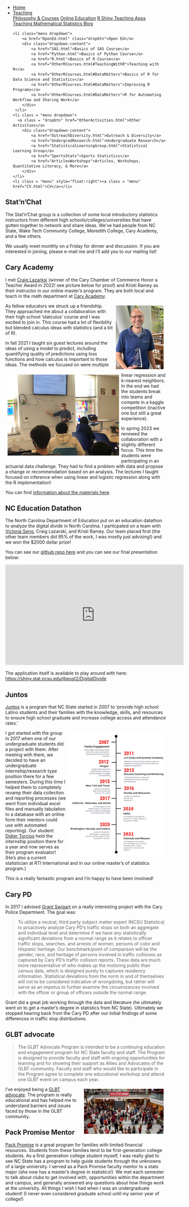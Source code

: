 
<head>
  <link rel="stylesheet" href="../css/styles.css">
</head>

<ul class = "menu">
    <li class = "menu"><a class = "menu" href="../index.html">Home</a></li>
    <li class="menu dropdown">
        <a href="Teaching.html" class="dropbtn">Teaching</a>
        <div class="dropdown-content">
            <a href="PhilosophyCourses.html">Philosophy & Courses</a>
            <a href="Online.html">Online Education</a>
            <a href="ShinyApps.html">R Shiny Teaching Apps</a>
            <a href="MathStat.html">Teaching Mathematical Statistics Blog</a>
        </div>
     </li>
    
    <li class="menu dropdown">
        <a href="OpenEd.html" class="dropbtn">Open Ed</a>
        <div class="dropdown-content">
            <a href="SAS.html">Basics of SAS Course</a>
            <a href="Python.html">Basics of Python Course</a>
            <a href="R.html">Basics of R Course</a>
            <a href="OtherRCourses.html#TeachingWithR">Teaching with R</a>
            <a href="OtherRCourses.html#DataMatters">Basics of R for Data Science and Statistics</a>
            <a href="OtherRCourses.html#DataMatters">Improving R Programs</a>
            <a href="OtherRCourses.html#DataMatters">R for Automating Workflow and Sharing Work</a>
        </div>
     </li>
    <li class = "menu dropdown">
      <a class = "dropbtn" href="OtherActivities.html">Other Activities</a>
        <div class="dropdown-content">
            <a href="OutreachDiversity.html">Outreach & Diversity</a>
            <a href="UndergradResearch.html">Undergraduate Research</a>
            <a href="StatisticalLearningGroup.html">Statistical Learning Group</a>
            <a href="SportsStats">Sports Statistics</a>
            <a href="ArticlesWorkshops">Articles, Workshops, Quantitative Literacy, & More</a>
        </div>
    </li>
    <li class = "menu" style="float:right"><a class = "menu" href="CV.html">CV</a></li>
</ul>

<br style = "display: block; content: ''; margin-top: 10; ">


## Stat’n’Chat

The Stat’n’Chat group is a collection of some local introductory
statistics instructors from different high schools/colleges/universities
that have gotten together to network and share ideas. We’ve had people
from NC State, Wake Tech Community College, Meredith College, Cary
Academy, and a few others.

We usually meet monthly on a Friday for dinner and discussion. If you
are interested in joining, please e-mail me and I’ll add you to our
mailing list!

## Cary Academy

I met [Craig Lazarksi](https://www.linkedin.com/in/craig-lazarski/)
(winner of the Cary Chamber of Commerce Honor a Teacher Award in 2022!
see picture below for proof) and Kristi Ramey as their instructor in our
online master’s program. They are both local and teach in the math
department at [Cary Academy](https://www.caryacademy.org/).

<div style="float: right; padding: 7px 7px 7px 7px;">

<img src = "../images/CraigAward.jpg" alt = "Craig with his Honor a Teacher Award" width = "150">

</div>

As fellow educators we struck up a friendship. They approached me about
a collaboration with their high school ‘statculus’ course and I was
excited to join in. This course had a lot of flexibility but blended
calculus ideas with statistics (and a bit of R).

<div style="float: left; padding: 7px 7px 7px 7px;">

<img src = "../images/JustinCaryAcademy.jpg" alt = "Justin teaching at Cary Academy" width = "350">

</div>

In fall 2021 I taught six guest lectures around the ideas of using a
model to predict, including quantifying quality of predictions using
loss functions and how calculus is important to those ideas. The methods
we focused on were multiple linear regression and k-nearest neighbors.
In the end we had the students break into teams and compete in a kaggle
competition (inactive one but still a great experience).

In spring 2023 we renewed the collaboration with a slightly different
focus. This time the students were participating in an actuarial data
challenge. They had to find a problem with data and propose a change or
recommendation based on an analysis. The lectures I taught focused on
inference when using linear and logistic regression along with the R
implementation!

You can find [information about the materials
here](https://github.com/jbpost2/caryAcademy).

## NC Education Datathon

The North Carolina Department of Education put on an education datathon
to analyze the digital divide in North Carolina. I particpated on a team
with [Victoria Seng](https://www.linkedin.com/in/victoria-seng/), Craig
Lazarski, and Kristi Ramey. Our team placed first (the other team
members did 95% of the work, I was mostly just advising!) and we won the
\$2000 dollar prize!

You can see our [github repo
here](https://github.com/jbpost2/Edu-tastic) and you can see our final
presentation below:

<iframe width="560" height="315" src="https://www.youtube.com/embed/qPrM3FqpAf8" title="YouTube video player" frameborder="0" allow="accelerometer; autoplay; clipboard-write; encrypted-media; gyroscope; picture-in-picture" allowfullscreen>
</iframe>

The application itself is available to play around with here:
<https://shiny.stat.ncsu.edu/jbpost2/DigitalDivide>

## Juntos

[Juntos](https://juntos.dasa.ncsu.edu/#) is a program that NC State
started in 2007 to ‘provide high school Latino students and their
families with the knowledge, skills, and resources to ensure high school
graduate and increase college access and attendance rates.’

<div style="float: right; padding: 7px 7px 7px 7px;">

<img src = "../images/TL-2.png" alt = "Juntos timeline" width = "300">

</div>

I got started with the group in 2017 when one of our undergraduate
students did a project with them. After meeting with them, we decided to
have an undergraduate internship/research type position there for a few
semesters. During this time I helped them to completely revamp their
data collection and reporting processes (we went from individual excel
files and manually tabulation to a database with an online form their
mentors could use with automated reporting). Our student [Didier
Turcios](https://www.linkedin.com/in/didierturcios/) held the internship
position there for a year and now serves as their program evaluator!
(He’s also a current statistician at RTI International and in our online
master’s of statistics program.)

This is a really fantastic program and I’m happy to have been involved!

## Cary PD

In 2017 I advised [Grant
Swigart](https://www.linkedin.com/in/grantswigart/) on a really
interesting project with the Cary Police Department. The goal was:

> To utilize a neutral, third party subject matter expert (NCSU
> Statistics) to proactively analyze Cary PD’s traffic stops on both an
> aggregate and individual level and determine if we have any
> statistically significant deviations from a normal range as it relates
> to officer traffic stops, searches, and arrests of women, persons of
> color and Hispanic heritage. Our benchmark/point of comparison will be
> the gender, race, and heritage of persons involved in traffic
> collisions as captured by Cary PD’s traffic collision reports. These
> data are much more representative of who makes up the motoring public
> than census data, which is designed purely to captures residency
> information. Statistical deviations from the norm in and of themselves
> will not to be considered indicative of wrongdoing, but rather will
> serve as an impetus to further examine the circumstances involved with
> the officer or group of officers outside the normal range.

Grant did a great job working through the data and literature (he
ultimately went on to get a master’s degree in statistics from NC
State). Ultimately we stopped hearing back from the Cary PD after our
initial findings of some differences in traffic stop distributions.

## GLBT advocate

> The GLBT Advocate Program is intended to be a continuing education and
> engagement program for NC State faculty and staff. The Program is
> designed to provide faculty and staff with ongoing opportunities for
> learning and for showing their support as Allies and Advocates of the
> GLBT community. Faculty and staff who would like to participate in the
> Program agree to complete one educational workshop and attend one GLBT
> event on campus each year.

<div style="float: right; padding: 7px 7px 7px 7px;">

<img src = "../images/WWW.RespectPack.2017.jpg" alt = "NC State Talley" width = "250">

</div>

I’ve enjoyed being a [GLBT
advocate](https://diversity.ncsu.edu/glbt/glbt-advocate-list/). The
program is really educational and has helped me to understand barriers
and issues faced by those in the GLBT community.

## Pack Promise Mentor

[Pack Promise](https://news.ncsu.edu/tag/pack-promise/) is a great
program for families with limited financial resources. Students from
these families tend to be first-generation college students. As a first
generation college student myself, I was really glad to see NC State has
a program to help guide students through the unknowns of a large
university. I served as a Pack Promise faculty mentor to a stats major
(she now has a master’s degree in statistics!). We met each semester to
talk about clubs to get involved with, opportunities within the
department and campus, and generally answered any questions about how
things work at the university. All things I wish I had when I was an
undergraduate student! (I never even considered graduate school until my
senior year of college!)
